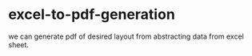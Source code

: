 # excel-to-pdf-generation
we can generate pdf of desired layout from abstracting data from excel sheet.
